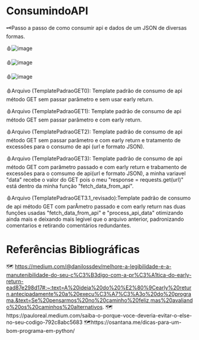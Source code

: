 # ConsumindoAPI
🗝️Passo a passo de como consumir api e dados de um JSON de diversas formas.


🩸![image](https://github.com/user-attachments/assets/e502b7de-eebd-41f2-91a6-bb95c089d3bb)

🩸![image](https://github.com/user-attachments/assets/3a4f8089-b1b8-4943-bb7e-9da8eeadef39)

🩸![image](https://github.com/user-attachments/assets/3af8ca90-1da3-450b-86f1-a9cd211b4b35)

🩸Arquivo (TemplatePadraoGET0): Template padrão de consumo de api método GET sem passar parâmetro e sem usar early return.

🩸Arquivo (TemplatePadraoGET1): Template padrão de consumo de api método GET sem passar parâmetro e com early return.

🩸Arquivo (TemplatePadraoGET2): Template padrão de consumo de api método GET sem passar parâmetro e com early return e tratamento de excessões para
    o consumo de api (url e formato JSON).

🩸Arquivo (TemplatePadraoGET3): Template padrão de consumo de api método GET com parâmetro passado e com early return e trabamento de excessões para
    o comsumo de api(url e formato JSON), a minha variavel "data" recebe o valor do GET pois o meu "response = requests.get(url)" está dentro da minha função
    "fetch_data_from_api".

🩸Arquivo (TemplatePadraoGET3.1_revisado):Template padrão de consumo de api método GET com parÂmetro passado e com early return nas duas funções usadas                     "fetch_data_from_api" e "process_api_data" otimizando ainda mais e deixando mais legivel que o arquivo anterior, padronizando comentarios e retirando                 comentários redundantes.



# Referências Bibliográficas

🗺 https://medium.com/@danilossdev/melhore-a-legibilidade-e-a-manutenibilidade-do-seu-c%C3%B3digo-com-a-pr%C3%A1tica-do-early-return-ead87e298d17#:~:text=A%20ideia%20do%20%E2%80%9Cearly%20return,antecipadamente%20a%20execu%C3%A7%C3%A3o%20do%20programa.&text=Se%20pensarmos%20no%20caminho%20feliz,mas%20avaliando%20os%20caminhos%20alternativos.
🗺️https://pauloreal.medium.com/saiba-o-porque-voce-deveria-evitar-o-else-no-seu-codigo-792c8abc5683
🗺️https://osantana.me/dicas-para-um-bom-programa-em-python/